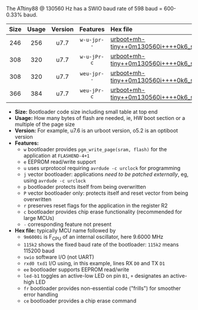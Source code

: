 The ATtiny88 @ 130560 Hz has a SWIO baud rate of 598 baud = 600-0.33% baud.

|Size|Usage|Version|Features|Hex file|
|:-:|:-:|:-:|:-:|:--|
|246|256|u7.7|`w-u-jpr--`|[urboot+mh-tiny++0m130560i++++0k6_swio_rxd7_txd6_led+d0.hex](https://raw.githubusercontent.com/stefanrueger/urboot.hex/main/boards/mh-tiny/internal_oscillator/fint++0m130560_Hz/br++++0k6_bps/urboot+mh-tiny++0m130560i++++0k6_swio_rxd7_txd6_led+d0.hex)|
|308|320|u7.7|`w-u-jPr-c`|[urboot+mh-tiny++0m130560i++++0k6_swio_rxd7_txd6_led+d0_fr_ce.hex](https://raw.githubusercontent.com/stefanrueger/urboot.hex/main/boards/mh-tiny/internal_oscillator/fint++0m130560_Hz/br++++0k6_bps/urboot+mh-tiny++0m130560i++++0k6_swio_rxd7_txd6_led+d0_fr_ce.hex)|
|308|320|u7.7|`weu-jpr--`|[urboot+mh-tiny++0m130560i++++0k6_swio_rxd7_txd6_ee_led+d0.hex](https://raw.githubusercontent.com/stefanrueger/urboot.hex/main/boards/mh-tiny/internal_oscillator/fint++0m130560_Hz/br++++0k6_bps/urboot+mh-tiny++0m130560i++++0k6_swio_rxd7_txd6_ee_led+d0.hex)|
|366|384|u7.7|`weu-jPr-c`|[urboot+mh-tiny++0m130560i++++0k6_swio_rxd7_txd6_ee_led+d0_fr_ce.hex](https://raw.githubusercontent.com/stefanrueger/urboot.hex/main/boards/mh-tiny/internal_oscillator/fint++0m130560_Hz/br++++0k6_bps/urboot+mh-tiny++0m130560i++++0k6_swio_rxd7_txd6_ee_led+d0_fr_ce.hex)|

- **Size:** Bootloader code size including small table at top end
- **Usage:** How many bytes of flash are needed, ie, HW boot section or a multiple of the page size
- **Version:** For example, u7.6 is an urboot version, o5.2 is an optiboot version
- **Features:**
  + `w` bootloader provides `pgm_write_page(sram, flash)` for the application at `FLASHEND-4+1`
  + `e` EEPROM read/write support
  + `u` uses urprotocol requiring `avrdude -c urclock` for programming
  + `j` vector bootloader: applications *need to be patched externally*, eg, using `avrdude -c urclock`
  + `p` bootloader protects itself from being overwritten
  + `P` vector bootloader only: protects itself and reset vector from being overwritten
  + `r` preserves reset flags for the application in the register R2
  + `c` bootloader provides chip erase functionality (recommended for large MCUs)
  + `-` corresponding feature not present
- **Hex file:** typically MCU name followed by
  + `9m6000i` is F<sub>CPU</sub> of an internal oscillator, here 9.6000 MHz
  + `115k2` shows the fixed baud rate of the bootloader: `115k2` means 115200 baud
  + `swio` software I/O (not UART)
  + `rxd0 txd1` I/O using, in this example, lines RX `D0` and TX `D1`
  + `ee` bootloader supports EEPROM read/write
  + `led-b1` toggles an active-low LED on pin `B1`, `+` designates an active-high LED
  + `fr` bootloader provides non-essential code ("frills") for smoother error handling
  + `ce` bootloader provides a chip erase command
